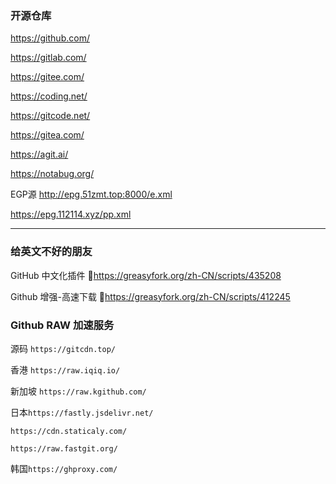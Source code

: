 ### 开源仓库

https://github.com/

https://gitlab.com/

https://gitee.com/

https://coding.net/

https://gitcode.net/

https://gitea.com/

https://agit.ai/

https://notabug.org/

EGP源
http://epg.51zmt.top:8000/e.xml

https://epg.112114.xyz/pp.xml

------

### 给英文不好的朋友

GitHub 中文化插件 🔰https://greasyfork.org/zh-CN/scripts/435208

Github 增强-高速下载 🔰https://greasyfork.org/zh-CN/scripts/412245

### Github RAW 加速服务

源码 `https://gitcdn.top/`

香港 `https://raw.iqiq.io/`

新加坡 `https://raw.kgithub.com/`

日本`https://fastly.jsdelivr.net/`

`https://cdn.staticaly.com/`

`https://raw.fastgit.org/`

韩国`https://ghproxy.com/`
